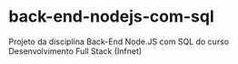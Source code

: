 # back-end-nodejs-com-sql
Projeto da disciplina Back-End Node.JS com SQL do curso Desenvolvimento Full Stack (Infnet)
